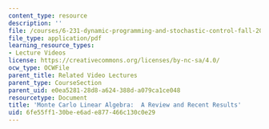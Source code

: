 ```yaml
---
content_type: resource
description: ''
file: /courses/6-231-dynamic-programming-and-stochastic-control-fall-2015/6fe55ff130bee6ade877466c130c0e29_MIT6_231F15_lec07_short.pdf
file_type: application/pdf
learning_resource_types:
- Lecture Videos
license: https://creativecommons.org/licenses/by-nc-sa/4.0/
ocw_type: OCWFile
parent_title: Related Video Lectures
parent_type: CourseSection
parent_uid: e0ea5281-28d8-a624-388d-a079ca1ce048
resourcetype: Document
title: 'Monte Carlo Linear Algebra:  A Review and Recent Results'
uid: 6fe55ff1-30be-e6ad-e877-466c130c0e29
---
```


